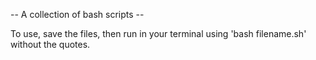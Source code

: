 -- A collection of bash scripts --

To use, save the files, then run in your terminal using 'bash filename.sh' without the quotes.
